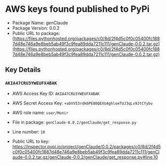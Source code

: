 # AWS keys found published to PyPi

* Package Name: genClaude
* Package Version: 0.0.2
* Public URL to package: [https://files.pythonhosted.org/packages/c0/8d/2f4d5c0f0c05400fc1887d48e746a9e8beb5ab49f3c9fea89dda7211c111/genClaude-0.0.2.tar.gz](https://files.pythonhosted.org/packages/c0/8d/2f4d5c0f0c05400fc1887d48e746a9e8beb5ab49f3c9fea89dda7211c111/genClaude-0.0.2.tar.gz)

## Key Details

### `AKIA47CRU3YWEUFX4BAK`

* AWS Access Key ID: `AKIA47CRU3YWEUFX4BAK`
* AWS Secret Access Key: `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` 
* AWS role name: `user/Munir`
* File in package: `genClaude-0.0.2/genClaude/get_response.py`
* Line number: `10`

* Public URL to key: https://inspector.pypi.io/project/genClaude/0.0.2/packages/c0/8d/2f4d5c0f0c05400fc1887d48e746a9e8beb5ab49f3c9fea89dda7211c111/genClaude-0.0.2.tar.gz/genClaude-0.0.2/genClaude/get_response.py#line.10


